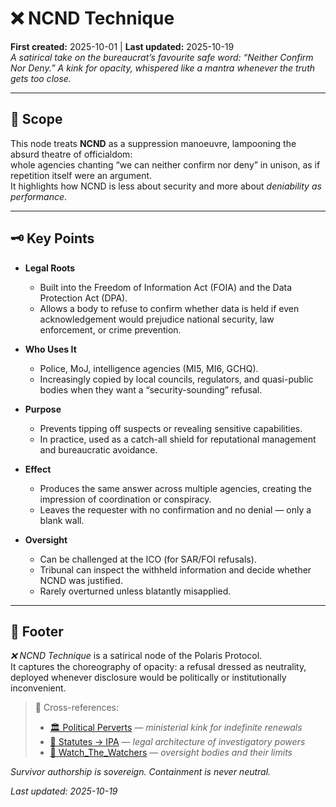 # ❌ NCND Technique  
**First created:** 2025-10-01 | **Last updated:** 2025-10-19  
*A satirical take on the bureaucrat’s favourite safe word: “Neither Confirm Nor Deny.” A kink for opacity, whispered like a mantra whenever the truth gets too close.*  

---

## 📂 Scope  

This node treats **NCND** as a suppression manoeuvre, lampooning the absurd theatre of officialdom:  
whole agencies chanting “we can neither confirm nor deny” in unison, as if repetition itself were an argument.  
It highlights how NCND is less about security and more about *deniability as performance*.  

---

## 🗝️ Key Points  

- **Legal Roots**  
  - Built into the Freedom of Information Act (FOIA) and the Data Protection Act (DPA).  
  - Allows a body to refuse to confirm whether data is held if even acknowledgement would prejudice national security, law enforcement, or crime prevention.  

- **Who Uses It**  
  - Police, MoJ, intelligence agencies (MI5, MI6, GCHQ).  
  - Increasingly copied by local councils, regulators, and quasi-public bodies when they want a “security-sounding” refusal.  

- **Purpose**  
  - Prevents tipping off suspects or revealing sensitive capabilities.  
  - In practice, used as a catch-all shield for reputational management and bureaucratic avoidance.  

- **Effect**  
  - Produces the same answer across multiple agencies, creating the impression of coordination or conspiracy.  
  - Leaves the requester with no confirmation and no denial — only a blank wall.  

- **Oversight**  
  - Can be challenged at the ICO (for SAR/FOI refusals).  
  - Tribunal can inspect the withheld information and decide whether NCND was justified.  
  - Rarely overturned unless blatantly misapplied.  

---

## 🏮 Footer  

*❌ NCND Technique* is a satirical node of the Polaris Protocol.  
It captures the choreography of opacity: a refusal dressed as neutrality, deployed whenever disclosure would be politically or institutionally inconvenient.  

> 📡 Cross-references:
> 
> - [🏛️ Political Perverts](./🏛️_political_perverts.md) — *ministerial kink for indefinite renewals*  
> - [📜 Statutes → IPA](../../🦕_Elder_Influencers/📜_Statutes/README.md) — *legal architecture of investigatory powers*  
> - [🧿 Watch_The_Watchers](../../🪄_Expression_Of_Norms/🧿_Watch_The_Watchers/README.md) — *oversight bodies and their limits*  

*Survivor authorship is sovereign. Containment is never neutral.*  

_Last updated: 2025-10-19_
